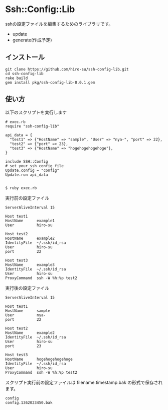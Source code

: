 # Ssh::Config::Lib

sshの設定ファイルを編集するためのライブラリです。
- update
- generate(作成予定)

## インストール

    git clone https://github.com/hiro-su/ssh-config-lib.git
    cd ssh-config-lib
    rake build
    gem install pkg/ssh-config-lib-0.0.1.gem


## 使い方 
以下のスクリプトを実行します

    # exec.rb
    require "ssh-config-lib"
    
    api_data = {
      "test1" => {"HostName" => "sample", "User" => "nya-", "port" => 22},
      "test2" => {"port" => 23},
      "test3" => {"HostName" => "hogehogehogehoge"},
    }
    
    include SSH::Config
    # set your ssh config file
    Update.config = "config"
    Update.run api_data


    $ ruby exec.rb
    
    
実行前の設定ファイル

    ServerAliveInterval 15
    
    Host test1
    HostName      example1
    User          hiro-su
    
    Host test2
    HostName      example2
    IdentityFile  ~/.ssh/id_rsa
    User          hiro-su
    port          22
    
    Host test3
    HostName      example3
    IdentityFile  ~/.ssh/id_rsa
    User          hiro-su
    ProxyCommand  ssh -W %h:%p test2

実行後の設定ファイル

    ServerAliveInterval 15
    
    Host test1
    HostName      sample
    User          nya-
    port          22
    
    Host test2
    HostName      example2
    IdentityFile  ~/.ssh/id_rsa
    User          hiro-su
    port          23
    
    Host test3
    HostName      hogehogehogehoge
    IdentityFile  ~/.ssh/id_rsa
    User          hiro-su
    ProxyCommand  ssh -W %h:%p test2 
    
スクリプト実行前の設定ファイルは filename.timestamp.bak の形式で保存されます。 

    config
    config.1362023450.bak
